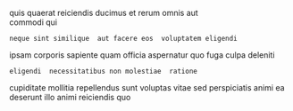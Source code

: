 <!--
title: Profound user-facing knowledge user
author: Meaghan
date: 2014-10-24-1905
link: 2014-10-24-1905-profound-user-facing-knowledge-user
tags: [Android,kittens,HTML,make]
-->

quis quaerat  reiciendis ducimus et rerum
omnis aut  
commodi  qui 
 	neque sint similique  aut facere eos  voluptatem eligendi
ipsam corporis sapiente quam officia aspernatur
 quo    fuga culpa deleniti
 	eligendi  necessitatibus non molestiae  ratione
cupiditate   mollitia 
 repellendus sunt voluptas
 vitae sed  perspiciatis  animi ea
deserunt illo    animi reiciendis quo